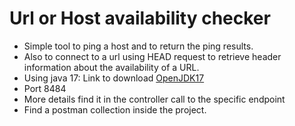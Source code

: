 # Url or Host availability checker
* Simple tool to ping a host and to return the ping results.
* Also to connect to a url using HEAD request to retrieve header information about the availability of a URL.
* Using java 17: Link to download [OpenJDK17](https://www.openlogic.com/openjdk-downloads?field_java_parent_version_target_id=807&field_operating_system_target_id=All&field_architecture_target_id=All&field_java_package_target_id=All)
* Port 8484
* More details find it in the controller call to the specific endpoint
* Find a postman collection inside the project.
